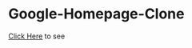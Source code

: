 # Google-Homepage-Clone
<p>
  <a href="https://kaanberatt.github.io/Google-Homepage-Clone/" target="_blank">Click Here</a><span> to see</span>
</p>
